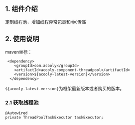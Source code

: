 <!-- title: 线程池组件 -->
<!-- type: infrastructure -->
<!-- author: qiubo -->
## 1. 组件介绍

   定制线程池，增加线程异常包裹和`MDC`传递
   
## 2. 使用说明

maven坐标：

     <dependency>
        <groupId>com.acooly</groupId>
        <artifactId>acooly-component-threadpool</artifactId>
        <version>${acooly-latest-version}</version>
      </dependency>

`${acooly-latest-version}`为框架最新版本或者购买的版本。

### 2.1 获取线程池

    @Autowired
    private ThreadPoolTaskExecutor taskExecutor;
    